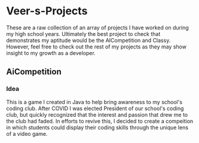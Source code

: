 # Veer-s-Projects
These are a raw collection of an array of projects I have worked on during my high school years. Ultimately the best project to check that demonstrates my aptitude would be the AICompetition and Classy. However, feel free to check out the rest of my projects as they may show insight to my growth as a developer. 

## AiCompetition

### Idea
This is a game I created in Java to help bring awareness to my school's coding club. After COVID I was elected President of our school's coding club, but quickly recognized that the interest and passion that drew me to the club had faded. In efforts to revive this, I decided to create a compeition in which students could display their coding skills through the unique lens of a video game. 

